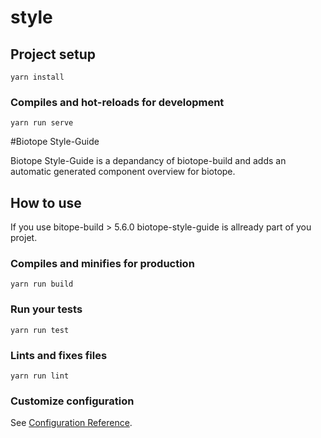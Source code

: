 # style

## Project setup
```
yarn install
```

### Compiles and hot-reloads for development
```
yarn run serve
```

#Biotope Style-Guide

Biotope Style-Guide is a depandancy of biotope-build and adds an automatic generated component overview for biotope.

## How to use

If you use bitope-build > 5.6.0 biotope-style-guide is allready part of you projet.


### Compiles and minifies for production
```
yarn run build
```

### Run your tests
```
yarn run test
```

### Lints and fixes files
```
yarn run lint
```

### Customize configuration
See [Configuration Reference](https://cli.vuejs.org/config/).
